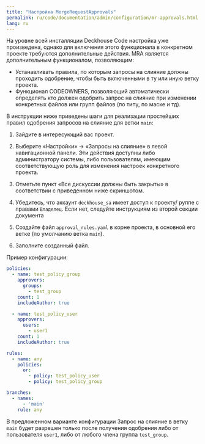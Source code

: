 ```yaml
---
title: "Настройка MergeRequestApprovals"
permalink: ru/code/documentation/admin/configuration/mr-approvals.html
lang: ru
---
```


На уровне всей инсталляции Deckhouse Code настройка уже произведена, однако для включения этого функционала в конкретном проекте требуются дополнительные действия.
MRA является дополнительным функционалом, позволяющим:

- Устанавливать правила, по которым запросы на слияние должны проходить одобрение, чтобы быть включенными в ту или иную ветку проекта.
- Функционал CODEOWNERS, позволяющий автоматически определять кто должен одобрить запрос на слияние при изменении конкретных файлов или групп файлов (по типу, по маске и тд).

В инструкции ниже приведены шаги для реализации простейших правил одобрения запросов на слияние для ветки `main`:

1. Зайдите в интересующий вас проект.
1. Выберите «Настройки» → «Запросы на слияние» в левой навигационной панели. Эти действия доступны либо администратору системы, либо пользователям, имеющим соответствующую роль для изменения настроек конкретного проекта.
1. Отметьте пункт «Все дискуссии должны быть закрыты» в соответствии с приведенном ниже скриншотом.

1. Убедитесь, что аккаунт `deckhouse_sa` имеет доступ к проекту/ руппе с правами `Владелец`. Если нет, следуйте инструкциям из второй секции документа
1. Создайте файл `approval_rules.yaml` в корне проекта, в основной его ветке (по умолчанию ветка `main`).
1. Заполните созданный файл.

Пример конфигурации:

```yaml
policies:
  - name: test_policy_group
    approvers:
      groups:
        - test_group
    count: 1
    includeAuthor: true

  - name: test_policy_user
    approvers:
      users:
        - user1
    count: 1
    includeAuthor: true

rules:
  - name: any
    policies:
      or: 
        - policy: test_policy_user
        - policy: test_policy_group

branches:
  - names: 
      - 'main'
    rule: any
```

В предложенном варианте конфигурации Запрос на слияние в ветку `main` будет разрешен только после получения одобрения либо от пользователя `user1`, либо от любого члена группа `test_group`.
